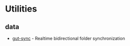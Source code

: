 # Utilities

## data

-  [gut-sync](https://github.com/tillberg/gut) - Realtime bidirectional folder synchronization
